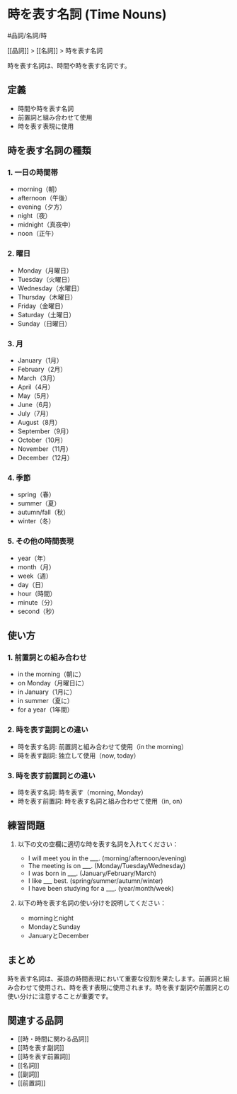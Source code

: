 ﻿# 時を表す名詞 (Time Nouns)

#品詞/名詞/時

[[品詞]] > [[名詞]] > 時を表す名詞

時を表す名詞は、時間や時を表す名詞です。

## 定義
- 時間や時を表す名詞
- 前置詞と組み合わせて使用
- 時を表す表現に使用

## 時を表す名詞の種類

### 1. 一日の時間帯
- morning（朝）
- afternoon（午後）
- evening（夕方）
- night（夜）
- midnight（真夜中）
- noon（正午）

### 2. 曜日
- Monday（月曜日）
- Tuesday（火曜日）
- Wednesday（水曜日）
- Thursday（木曜日）
- Friday（金曜日）
- Saturday（土曜日）
- Sunday（日曜日）

### 3. 月
- January（1月）
- February（2月）
- March（3月）
- April（4月）
- May（5月）
- June（6月）
- July（7月）
- August（8月）
- September（9月）
- October（10月）
- November（11月）
- December（12月）

### 4. 季節
- spring（春）
- summer（夏）
- autumn/fall（秋）
- winter（冬）

### 5. その他の時間表現
- year（年）
- month（月）
- week（週）
- day（日）
- hour（時間）
- minute（分）
- second（秒）

## 使い方

### 1. 前置詞との組み合わせ
- in the morning（朝に）
- on Monday（月曜日に）
- in January（1月に）
- in summer（夏に）
- for a year（1年間）

### 2. 時を表す副詞との違い
- 時を表す名詞: 前置詞と組み合わせて使用（in the morning）
- 時を表す副詞: 独立して使用（now, today）

### 3. 時を表す前置詞との違い
- 時を表す名詞: 時を表す（morning, Monday）
- 時を表す前置詞: 時を表す名詞と組み合わせて使用（in, on）

## 練習問題
1. 以下の文の空欄に適切な時を表す名詞を入れてください：
   - I will meet you in the ___. (morning/afternoon/evening)
   - The meeting is on ___. (Monday/Tuesday/Wednesday)
   - I was born in ___. (January/February/March)
   - I like ___ best. (spring/summer/autumn/winter)
   - I have been studying for a ___. (year/month/week)

2. 以下の時を表す名詞の使い分けを説明してください：
   - morningとnight
   - MondayとSunday
   - JanuaryとDecember

## まとめ
時を表す名詞は、英語の時間表現において重要な役割を果たします。前置詞と組み合わせて使用され、時を表す表現に使用されます。時を表す副詞や前置詞との使い分けに注意することが重要です。

## 関連する品詞
- [[時・時間に関わる品詞]]
- [[時を表す副詞]]
- [[時を表す前置詞]]
- [[名詞]]
- [[副詞]]
- [[前置詞]] 